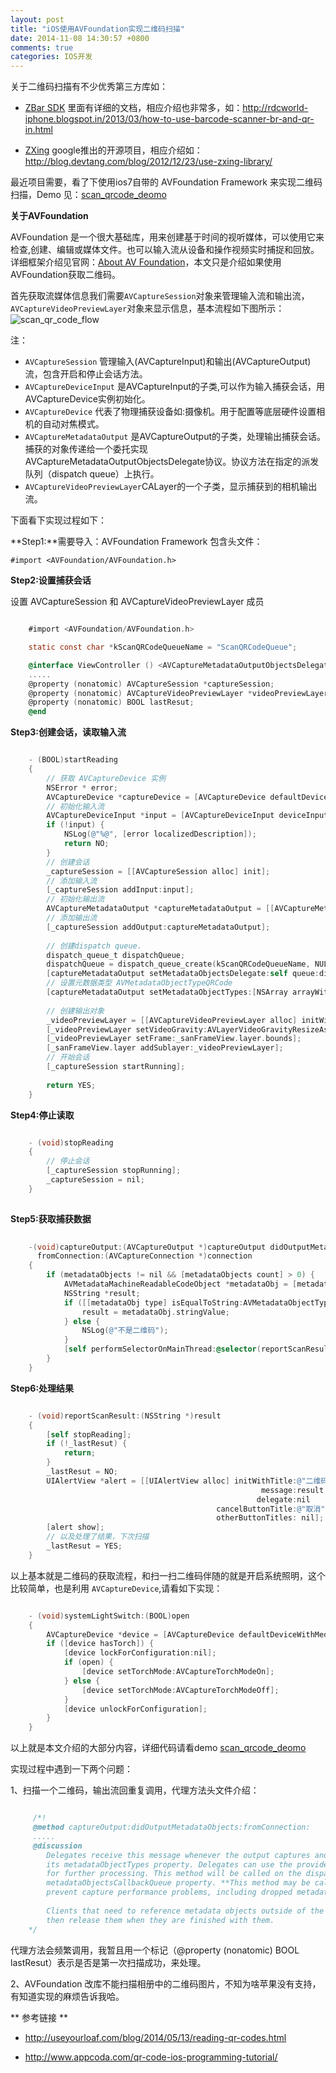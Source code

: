 ```yaml
---
layout: post
title: "iOS使用AVFoundation实现二维码扫描"
date: 2014-11-08 14:30:57 +0800
comments: true
categories: IOS开发
---
```

关于二维码扫描有不少优秀第三方库如：

+ [ZBar SDK](http://zbar.sourceforge.net/iphone/sdkdoc/index.html) 里面有详细的文档，相应介绍也非常多，如：<u>http://rdcworld-iphone.blogspot.in/2013/03/how-to-use-barcode-scanner-br-and-qr-in.html</u>

+ [ZXing](https://github.com/zxing/zxing) google推出的开源项目，相应介绍如：<u>http://blog.devtang.com/blog/2012/12/23/use-zxing-library/</u>

最近项目需要，看了下使用ios7自带的 AVFoundation Framework 来实现二维码扫描，Demo 见：[scan_qrcode_deomo](https://github.com/strivingboy/scan_qrcode_demo.git)

**关于AVFoundation**

<!--more-->

AVFoundation 是一个很大基础库，用来创建基于时间的视听媒体，可以使用它来检查,创建、编辑或媒体文件。也可以输入流从设备和操作视频实时捕捉和回放。详细框架介绍见官网：[About AV Foundation](https://developer.apple.com/library/mac/documentation/AudioVideo/Conceptual/AVFoundationPG/Articles/00_Introduction.html)，本文只是介绍如果使用AVFoundation获取二维码。

首先获取流媒体信息我们需要`AVCaptureSession`对象来管理输入流和输出流，`AVCaptureVideoPreviewLayer`对象来显示信息，基本流程如下图所示：
![scan_qr_code_flow](http://strivingboy.github.com/images/2014-11-08-flow.jpg)

注：

+ `AVCaptureSession` 管理输入(AVCaptureInput)和输出(AVCaptureOutput)流，包含开启和停止会话方法。
+ `AVCaptureDeviceInput` 是AVCaptureInput的子类,可以作为输入捕获会话，用AVCaptureDevice实例初始化。
+ `AVCaptureDevice` 代表了物理捕获设备如:摄像机。用于配置等底层硬件设置相机的自动对焦模式。
+ `AVCaptureMetadataOutput` 是AVCaptureOutput的子类，处理输出捕获会话。捕获的对象传递给一个委托实现AVCaptureMetadataOutputObjectsDelegate协议。协议方法在指定的派发队列（dispatch queue）上执行。
+ `AVCaptureVideoPreviewLayer`CALayer的一个子类，显示捕获到的相机输出流。

下面看下实现过程如下：

**Step1:**需要导入：AVFoundation Framework 包含头文件：

    #import <AVFoundation/AVFoundation.h>


**Step2:设置捕获会话**

设置 AVCaptureSession 和 AVCaptureVideoPreviewLayer 成员

```objective-c

    #import <AVFoundation/AVFoundation.h>

    static const char *kScanQRCodeQueueName = "ScanQRCodeQueue";

    @interface ViewController () <AVCaptureMetadataOutputObjectsDelegate>
    .....
    @property (nonatomic) AVCaptureSession *captureSession;
    @property (nonatomic) AVCaptureVideoPreviewLayer *videoPreviewLayer;
    @property (nonatomic) BOOL lastResut;
    @end

```

**Step3:创建会话，读取输入流**

```objective-c

    - (BOOL)startReading
    {
        // 获取 AVCaptureDevice 实例
        NSError * error;
        AVCaptureDevice *captureDevice = [AVCaptureDevice defaultDeviceWithMediaType:AVMediaTypeVideo];
        // 初始化输入流
        AVCaptureDeviceInput *input = [AVCaptureDeviceInput deviceInputWithDevice:captureDevice error:&error];
        if (!input) {
            NSLog(@"%@", [error localizedDescription]);
            return NO;
        }
        // 创建会话
        _captureSession = [[AVCaptureSession alloc] init];
        // 添加输入流
        [_captureSession addInput:input];
        // 初始化输出流
        AVCaptureMetadataOutput *captureMetadataOutput = [[AVCaptureMetadataOutput alloc] init];
        // 添加输出流
        [_captureSession addOutput:captureMetadataOutput];
        
        // 创建dispatch queue.
        dispatch_queue_t dispatchQueue;
        dispatchQueue = dispatch_queue_create(kScanQRCodeQueueName, NULL);
        [captureMetadataOutput setMetadataObjectsDelegate:self queue:dispatchQueue];
        // 设置元数据类型 AVMetadataObjectTypeQRCode
        [captureMetadataOutput setMetadataObjectTypes:[NSArray arrayWithObject:AVMetadataObjectTypeQRCode]];
        
        // 创建输出对象
        _videoPreviewLayer = [[AVCaptureVideoPreviewLayer alloc] initWithSession:_captureSession];
        [_videoPreviewLayer setVideoGravity:AVLayerVideoGravityResizeAspectFill];
        [_videoPreviewLayer setFrame:_sanFrameView.layer.bounds];
        [_sanFrameView.layer addSublayer:_videoPreviewLayer];
        // 开始会话
        [_captureSession startRunning];
        
        return YES;
    }

```

**Step4:停止读取**

```objective-c

    - (void)stopReading
    {
        // 停止会话
        [_captureSession stopRunning];
        _captureSession = nil;
    }
    
```

**Step5:获取捕获数据**

```objective-c
    
    -(void)captureOutput:(AVCaptureOutput *)captureOutput didOutputMetadataObjects:(NSArray *)metadataObjects
      fromConnection:(AVCaptureConnection *)connection
	{
	    if (metadataObjects != nil && [metadataObjects count] > 0) {
	        AVMetadataMachineReadableCodeObject *metadataObj = [metadataObjects objectAtIndex:0];
	        NSString *result;
	        if ([[metadataObj type] isEqualToString:AVMetadataObjectTypeQRCode]) {
	            result = metadataObj.stringValue;
	        } else {
	            NSLog(@"不是二维码");
	        }
	        [self performSelectorOnMainThread:@selector(reportScanResult:) withObject:result waitUntilDone:NO];
	    }
	}

```

**Step6:处理结果**

```objective-c

	- (void)reportScanResult:(NSString *)result
	{
	    [self stopReading];
	    if (!_lastResut) {
	        return;
	    }
	    _lastResut = NO;
	    UIAlertView *alert = [[UIAlertView alloc] initWithTitle:@"二维码扫描"
	                                                    message:result
	                                                   delegate:nil
	                                          cancelButtonTitle:@"取消"
	                                          otherButtonTitles: nil];
	    [alert show];
	    // 以及处理了结果，下次扫描
	    _lastResut = YES;
	}

```

以上基本就是二维码的获取流程，和扫一扫二维码伴随的就是开启系统照明，这个比较简单，也是利用 `AVCaptureDevice`,请看如下实现：

```objective-c

	- (void)systemLightSwitch:(BOOL)open
	{
	    AVCaptureDevice *device = [AVCaptureDevice defaultDeviceWithMediaType:AVMediaTypeVideo];
	    if ([device hasTorch]) {
	        [device lockForConfiguration:nil];
	        if (open) {
	            [device setTorchMode:AVCaptureTorchModeOn];
	        } else {
	            [device setTorchMode:AVCaptureTorchModeOff];
	        }
	        [device unlockForConfiguration];
	    }
	}


```

以上就是本文介绍的大部分内容，详细代码请看demo [scan_qrcode_deomo](https://github.com/strivingboy/scan_qrcode_demo.git)

实现过程中遇到一下两个问题：

1、扫描一个二维码，输出流回重复调用，代理方法头文件介绍：

```objective-c

	 /*!
	 @method captureOutput:didOutputMetadataObjects:fromConnection:
	 .....	
	 @discussion
	    Delegates receive this message whenever the output captures and emits new objects, as specified by
	    its metadataObjectTypes property. Delegates can use the provided objects in conjunction with other APIs
	    for further processing. This method will be called on the dispatch queue specified by the output's
	    metadataObjectsCallbackQueue property. **This method may be called frequently** so it must be efficient to 
	    prevent capture performance problems, including dropped metadata objects.
	
	    Clients that need to reference metadata objects outside of the scope of this method must retain them and
	    then release them when they are finished with them.
	*/

```

代理方法会频繁调用，我暂且用一个标记（@property (nonatomic) BOOL lastResut）表示是否是第一次扫描成功，来处理。

2、AVFoundation 改库不能扫描相册中的二维码图片，不知为啥苹果没有支持，有知道实现的麻烦告诉我哈。


** 参考链接 ** 

- <u>http://useyourloaf.com/blog/2014/05/13/reading-qr-codes.html</u>

- <u>http://www.appcoda.com/qr-code-ios-programming-tutorial/ </u>